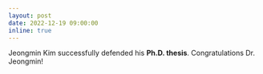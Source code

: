 ```yaml
---
layout: post
date: 2022-12-19 09:00:00
inline: true
---
```


Jeongmin Kim successfully defended his **Ph.D. thesis**. Congratulations Dr. Jeongmin!
